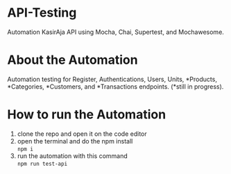 # API-Testing  
Automation KasirAja API using Mocha, Chai, Supertest, and Mochawesome.

# About the Automation
Automation testing for Register, Authentications, Users, Units, *Products, *Categories, *Customers, and *Transactions endpoints. (*still in progress).

# How to run the Automation
1. clone the repo and open it on the code editor
2. open the terminal and do the npm install   
`npm i`
3. run the automation with this command  
`npm run test-api`
